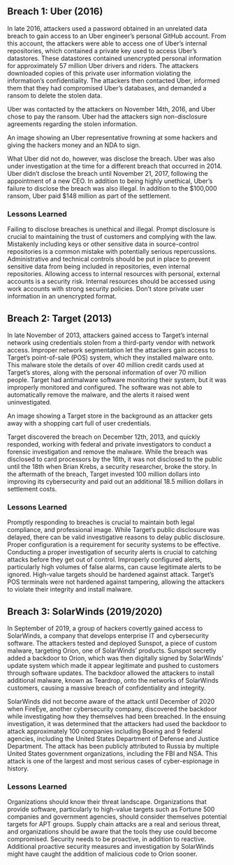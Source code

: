 ## Breach 1: Uber (2016)
In late 2016, attackers used a password obtained in an unrelated data breach to gain access to an Uber engineer’s personal GitHub account. From this account, the attackers were able to access one of Uber’s internal repositories, which contained a private key used to access Uber’s datastores. These datastores contained unencrypted personal information for approximately 57 million Uber drivers and riders. The attackers downloaded copies of this private user information violating the information’s confidentiality. The attackers then contacted Uber, informed them that they had compromised Uber’s databases, and demanded a ransom to delete the stolen data.

Uber was contacted by the attackers on November 14th, 2016, and Uber chose to pay the ransom. Uber had the attackers sign non-disclosure agreements regarding the stolen information.

An image showing an Uber representative frowning at some hackers and giving the hackers money and an NDA to sign.

What Uber did not do, however, was disclose the breach. Uber was also under investigation at the time for a different breach that occurred in 2014. Uber didn’t disclose the breach until November 21, 2017, following the appointment of a new CEO. In addition to being highly unethical, Uber’s failure to disclose the breach was also illegal. In addition to the $100,000 ransom, Uber paid $148 million as part of the settlement.

### Lessons Learned
Failing to disclose breaches is unethical and illegal. Prompt disclosure is crucial to maintaining the trust of customers and complying with the law.
Mistakenly including keys or other sensitive data in source-control repositories is a common mistake with potentially serious repercussions. Administrative and technical controls should be put in place to prevent sensitive data from being included in repositories, even internal repositories.
Allowing access to internal resources with personal, external accounts is a security risk. Internal resources should be accessed using work accounts with strong security policies.
Don’t store private user information in an unencrypted format.
## Breach 2: Target (2013)
In late November of 2013, attackers gained access to Target’s internal network using credentials stolen from a third-party vendor with network access. Improper network segmentation let the attackers gain access to Target’s point-of-sale (POS) system, which they installed malware onto. This malware stole the details of over 40 million credit cards used at Target’s stores, along with the personal information of over 70 million people. Target had antimalware software monitoring their system, but it was improperly monitored and configured. The software was not able to automatically remove the malware, and the alerts it raised went uninvestigated.

An image showing a Target store in the background as an attacker gets away with a shopping cart full of user credentials.

Target discovered the breach on December 12th, 2013, and quickly responded, working with federal and private investigators to conduct a forensic investigation and remove the malware. While the breach was disclosed to card processors by the 16th, it was not disclosed to the public until the 18th when Brian Krebs, a security researcher, broke the story. In the aftermath of the breach, Target invested 100 million dollars into improving its cybersecurity and paid out an additional 18.5 million dollars in settlement costs.

### Lessons Learned
Promptly responding to breaches is crucial to maintain both legal compliance, and professional image. While Target’s public disclosure was delayed, there can be valid investigative reasons to delay public disclosure.
Proper configuration is a requirement for security systems to be effective.
Conducting a proper investigation of security alerts is crucial to catching attacks before they get out of control. Improperly configured alerts, particularly high volumes of false alarms, can cause legitimate alerts to be ignored.
High-value targets should be hardened against attack. Target’s POS terminals were not hardened against tampering, allowing the attackers to violate their integrity and install malware.
## Breach 3: SolarWinds (2019/2020)
In September of 2019, a group of hackers covertly gained access to SolarWinds, a company that develops enterprise IT and cybersecurity software. The attackers tested and deployed Sunspot, a piece of custom malware, targeting Orion, one of SolarWinds’ products. Sunspot secretly added a backdoor to Orion, which was then digitally signed by SolarWinds’ update system which made it appear legitimate and pushed to customers through software updates. The backdoor allowed the attackers to install additional malware, known as Teardrop, onto the networks of SolarWinds customers, causing a massive breach of confidentiality and integrity.

SolarWinds did not become aware of the attack until December of 2020 when FireEye, another cybersecurity company, discovered the backdoor while investigating how they themselves had been breached. In the ensuing investigation, it was determined that the attackers had used the backdoor to attack approximately 100 companies including Boeing and 9 federal agencies, including the United States Department of Defense and Justice Department. The attack has been publicly attributed to Russia by multiple United States government organizations, including the FBI and NSA. This attack is one of the largest and most serious cases of cyber-espionage in history.

### Lessons Learned
Organizations should know their threat landscape. Organizations that provide software, particularly to high-value targets such as Fortune 500 companies and government agencies, should consider themselves potential targets for APT groups.
Supply chain attacks are a real and serious threat, and organizations should be aware that the tools they use could become compromised.
Security needs to be proactive, in addition to reactive. Additional proactive security measures and investigation by SolarWinds might have caught the addition of malicious code to Orion sooner.